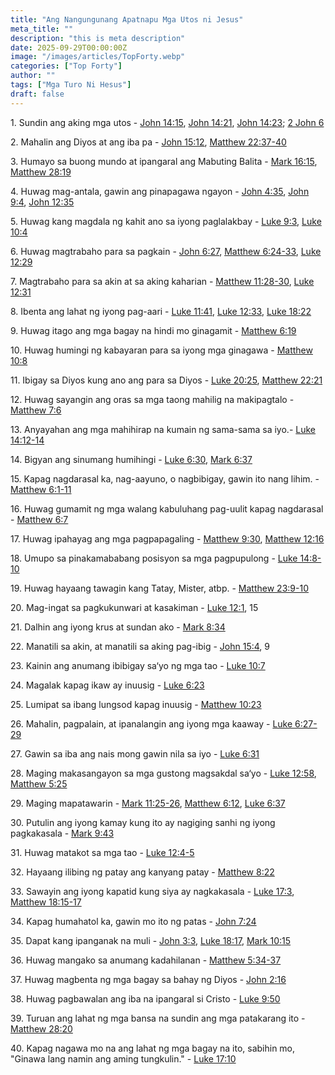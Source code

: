 ```yaml
---
title: "Ang Nangungunang Apatnapu Mga Utos ni Jesus"
meta_title: ""
description: "this is meta description"
date: 2025-09-29T00:00:00Z
image: "/images/articles/TopForty.webp"
categories: ["Top Forty"]
author: ""
tags: ["Mga Turo Ni Hesus"]
draft: false
---
```

  
1\. Sundin ang aking mga utos - [John 14:15](http://www.biblegateway.com/passage/index.php?search=John+14%3A15;&version=50;&interface=print "Read John 14:15"), [John 14:21](http://www.biblegateway.com/passage/index.php?search=John+14%3A21;&version=50;&interface=print "Read John 14:21"), [John 14:23](http://www.biblegateway.com/passage/index.php?search=John+14%3A23;&version=50;&interface=print "Read John 14:23"); [2 John 6](http://www.biblegateway.com/passage/index.php?search=2+John+6;&version=50;&interface=print "Read 2 John 6")  
  
2\. Mahalin ang Diyos at ang iba pa - [John 15:12](http://www.biblegateway.com/passage/index.php?search=John+15%3A12;&version=50;&interface=print "Read John 15:12"), [Matthew 22:37-40](http://www.biblegateway.com/passage/index.php?search=Matthew+22%3A37-40;&version=50;&interface=print "Read Matthew 22:37-40")  
  
3\. Humayo sa buong mundo at ipangaral ang Mabuting Balita - [Mark 16:15](http://www.biblegateway.com/passage/index.php?search=Mark+16%3A15;&version=50;&interface=print "Read Mark 16:15"), [Matthew 28:19](http://www.biblegateway.com/passage/index.php?search=Matthew+28%3A19;&version=50;&interface=print "Read Matthew 28:19")  
  
4\. Huwag mag-antala, gawin ang pinapagawa ngayon - [John 4:35](http://www.biblegateway.com/passage/index.php?search=John+4%3A35;&version=50;&interface=print "Read John 4:35"), [John 9:4](http://www.biblegateway.com/passage/index.php?search=John+9%3A4;&version=50;&interface=print "Read John 9:4"), [John 12:35](http://www.biblegateway.com/passage/index.php?search=John+12%3A35;&version=50;&interface=print "Read John 12:35")  
  
5\. Huwag kang magdala ng kahit ano sa iyong paglalakbay - [Luke 9:3](http://www.biblegateway.com/passage/index.php?search=Luke+9%3A3;&version=50;&interface=print "Read Luke 9:3"), [Luke 10:4](http://www.biblegateway.com/passage/index.php?search=Luke+10%3A4;&version=50;&interface=print "Read Luke 10:4")  
  
6\. Huwag magtrabaho para sa pagkain - [John 6:27](http://www.biblegateway.com/passage/index.php?search=John+6%3A27;&version=50;&interface=print "Read John 6:27"), [Matthew 6:24-33](http://www.biblegateway.com/passage/index.php?search=Matthew+6%3A24-33;&version=50;&interface=print "Read Matthew 6:24-33"), [Luke 12:29](http://www.biblegateway.com/passage/index.php?search=Luke+12%3A29;&version=50;&interface=print "Read Luke 12:29")  
  
7\. Magtrabaho para sa akin at sa aking kaharian - [Matthew 11:28-30](http://www.biblegateway.com/passage/index.php?search=Matthew+11%3A28-30;&version=50;&interface=print "Read Matthew 11:28-30"), [Luke 12:31](http://www.biblegateway.com/passage/index.php?search=Luke+12%3A31;&version=50;&interface=print "Read Luke 12:31")  
  
8\. Ibenta ang lahat ng iyong pag-aari - [Luke 11:41](http://www.biblegateway.com/passage/index.php?search=Luke+11%3A41;&version=50;&interface=print "Read Luke 11:41"), [Luke 12:33](http://www.biblegateway.com/passage/index.php?search=Luke+12%3A33;&version=50;&interface=print "Read Luke 12:33"), [Luke 18:22](http://www.biblegateway.com/passage/index.php?search=Luke+18%3A22;&version=50;&interface=print "Read Luke 18:22")  
  
9\. Huwag itago ang mga bagay na hindi mo ginagamit - [Matthew 6:19](http://www.biblegateway.com/passage/index.php?search=Matthew+6%3A19;&version=50;&interface=print "Read Matthew 6:19")  
  
10\. Huwag humingi ng kabayaran para sa iyong mga ginagawa - [Matthew 10:8](http://www.biblegateway.com/passage/index.php?search=Matthew+10%3A8;&version=50;&interface=print "Read Matthew 10:8")  
  
11\. Ibigay sa Diyos kung ano ang para sa Diyos - [Luke 20:25](http://www.biblegateway.com/passage/index.php?search=Luke+20%3A25;&version=50;&interface=print "Read Luke 20:25"), [Matthew 22:21](http://www.biblegateway.com/passage/index.php?search=Matthew+22%3A21;&version=50;&interface=print "Read Matthew 22:21")  
  
12\. Huwag sayangin ang oras sa mga taong mahilig na makipagtalo - [Matthew 7:6](http://www.biblegateway.com/passage/index.php?search=Matthew+7%3A6;&version=50;&interface=print "Read Matthew 7:6")  
  
13\. Anyayahan ang mga mahihirap na kumain ng sama-sama sa iyo.- [Luke 14:12-14](http://www.biblegateway.com/passage/index.php?search=Luke+14%3A12-14;&version=50;&interface=print "Read Luke 14:12-14")  
  
14\. Bigyan ang sinumang humihingi - [Luke 6:30](http://www.biblegateway.com/passage/index.php?search=Luke+6%3A30;&version=50;&interface=print "Read Luke 6:30"), [Mark 6:37](http://www.biblegateway.com/passage/index.php?search=Mark+6%3A37;&version=50;&interface=print "Read Mark 6:37")  
  
15\. Kapag nagdarasal ka, nag-aayuno, o nagbibigay, gawin ito nang lihim. - [Matthew 6:1-11](http://www.biblegateway.com/passage/index.php?search=Matthew+6%3A1-11;&version=50;&interface=print "Read Matthew 6:1-11")  
  
16\. Huwag gumamit ng mga walang kabuluhang pag-uulit kapag nagdarasal - [Matthew 6:7](http://www.biblegateway.com/passage/index.php?search=Matthew+6%3A7;&version=50;&interface=print "Read Matthew 6:7")  
  
17\. Huwag ipahayag ang mga pagpapagaling - [Matthew 9:30](http://www.biblegateway.com/passage/index.php?search=Matthew+9%3A30;&version=50;&interface=print "Read Matthew 9:30"), [Matthew 12:16](http://www.biblegateway.com/passage/index.php?search=Matthew+12%3A16;&version=50;&interface=print "Read Matthew 12:16")  
  
18\. Umupo sa pinakamababang posisyon sa mga pagpupulong - [Luke 14:8-10](http://www.biblegateway.com/passage/index.php?search=Luke+14%3A8-10;&version=50;&interface=print "Read Luke 14:8-10")  
  
19\. Huwag hayaang tawagin kang Tatay, Mister, atbp. - [Matthew 23:9-10](http://www.biblegateway.com/passage/index.php?search=Matthew+23%3A9-10;&version=50;&interface=print "Read Matthew 23:9-10")  
  
20\. Mag-ingat sa pagkukunwari at kasakiman - [Luke 12:1](http://www.biblegateway.com/passage/index.php?search=Luke+12%3A1;&version=50;&interface=print "Read Luke 12:1"), 15  
  
21\. Dalhin ang iyong krus at sundan ako - [Mark 8:34](http://www.biblegateway.com/passage/index.php?search=Mark+8%3A34;&version=50;&interface=print "Read Mark 8:34")  
  
22\. Manatili sa akin, at manatili sa aking pag-ibig - [John 15:4](http://www.biblegateway.com/passage/index.php?search=John+15%3A4;&version=50;&interface=print "Read John 15:4"), 9  
  
23\. Kainin ang anumang ibibigay sa‘yo ng mga tao - [Luke 10:7](http://www.biblegateway.com/passage/index.php?search=Luke+10%3A7;&version=50;&interface=print "Read Luke 10:7")  
  
24\. Magalak kapag ikaw ay inuusig - [Luke 6:23](http://www.biblegateway.com/passage/index.php?search=Luke+6%3A23;&version=50;&interface=print "Read Luke 6:23")  
  
25\. Lumipat sa ibang lungsod kapag inuusig - [Matthew 10:23](http://www.biblegateway.com/passage/index.php?search=Matthew+10%3A23;&version=50;&interface=print "Read Matthew 10:23")  
  
26\. Mahalin, pagpalain, at ipanalangin ang iyong mga kaaway - [Luke 6:27-29](http://www.biblegateway.com/passage/index.php?search=Luke+6%3A27-29;&version=50;&interface=print "Read Luke 6:27-29")  
  
27\. Gawin sa iba ang nais mong gawin nila sa iyo - [Luke 6:31](http://www.biblegateway.com/passage/index.php?search=Luke+6%3A31;&version=50;&interface=print "Read Luke 6:31")  
  
28\. Maging makasangayon sa mga gustong magsakdal sa‘yo - [Luke 12:58](http://www.biblegateway.com/passage/index.php?search=Luke+12%3A58;&version=50;&interface=print "Read Luke 12:58"), [Matthew 5:25](http://www.biblegateway.com/passage/index.php?search=Matthew+5%3A25;&version=50;&interface=print "Read Matthew 5:25")  
  
29\. Maging mapatawarin - [Mark 11:25-26](http://www.biblegateway.com/passage/index.php?search=Mark+11%3A25-26;&version=50;&interface=print "Read Mark 11:25-26"), [Matthew 6:12](http://www.biblegateway.com/passage/index.php?search=Matthew+6%3A12;&version=50;&interface=print "Read Matthew 6:12"), [Luke 6:37](http://www.biblegateway.com/passage/index.php?search=Luke+6%3A37;&version=50;&interface=print "Read Luke 6:37")  
  
30\. Putulin ang iyong kamay kung ito ay nagiging sanhi ng iyong pagkakasala - [Mark 9:43](http://www.biblegateway.com/passage/index.php?search=Mark+9%3A43;&version=50;&interface=print "Read Mark 9:43")  
  
31\. Huwag matakot sa mga tao - [Luke 12:4-5](http://www.biblegateway.com/passage/index.php?search=Luke+12%3A4-5;&version=50;&interface=print "Read Luke 12:4-5")  
  
32\. Hayaang ilibing ng patay ang kanyang patay - [Matthew 8:22](http://www.biblegateway.com/passage/index.php?search=Matthew+8%3A22;&version=50;&interface=print "Read Matthew 8:22")  
  
33\. Sawayin ang iyong kapatid kung siya ay nagkakasala - [Luke 17:3](http://www.biblegateway.com/passage/index.php?search=Luke+17%3A3;&version=50;&interface=print "Read Luke 17:3"), [Matthew 18:15-17](http://www.biblegateway.com/passage/index.php?search=Matthew+18%3A15-17;&version=50;&interface=print "Read Matthew 18:15-17")  
  
34\. Kapag humahatol ka, gawin mo ito ng patas - [John 7:24](http://www.biblegateway.com/passage/index.php?search=John+7%3A24;&version=50;&interface=print "Read John 7:24")  
  
35\. Dapat kang ipanganak na muli - [John 3:3](http://www.biblegateway.com/passage/index.php?search=John+3%3A3;&version=50;&interface=print "Read John 3:3"), [Luke 18:17](http://www.biblegateway.com/passage/index.php?search=Luke+18%3A17;&version=50;&interface=print "Read Luke 18:17"), [Mark 10:15](http://www.biblegateway.com/passage/index.php?search=Mark+10%3A15;&version=50;&interface=print "Read Mark 10:15")  
  
36\. Huwag mangako sa anumang kadahilanan - [Matthew 5:34-37](http://www.biblegateway.com/passage/index.php?search=Matthew+5%3A34-37;&version=50;&interface=print "Read Matthew 5:34-37")  
  
37\. Huwag magbenta ng mga bagay sa bahay ng Diyos - [John 2:16](http://www.biblegateway.com/passage/index.php?search=John+2%3A16;&version=50;&interface=print "Read John 2:16")  
  
38\. Huwag pagbawalan ang iba na ipangaral si Cristo - [Luke 9:50](http://www.biblegateway.com/passage/index.php?search=Luke+9%3A50;&version=50;&interface=print "Read Luke 9:50")  
  
39\. Turuan ang lahat ng mga bansa na sundin ang mga patakarang ito - [Matthew 28:20](http://www.biblegateway.com/passage/index.php?search=Matthew+28%3A20;&version=50;&interface=print "Read Matthew 28:20")  
  
40\. Kapag nagawa mo na ang lahat ng mga bagay na ito, sabihin mo, "Ginawa lang namin ang aming tungkulin." - [Luke 17:10](http://www.biblegateway.com/passage/index.php?search=Luke+17%3A10;&version=50;&interface=print "Read Luke 17:10")